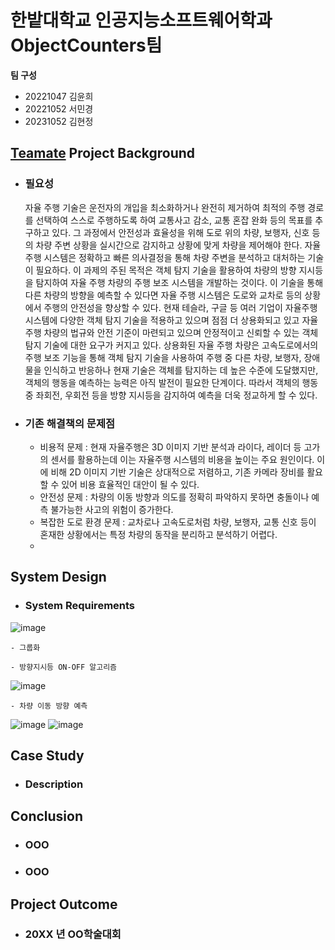 # 한밭대학교 인공지능소프트웨어학과 ObjectCounters팀

**팀 구성**
- 20221047 김윤희 
- 20221052 서민경
- 20231052 김현정

## <u>Teamate</u> Project Background
- ### 필요성
  자율 주행 기술은 운전자의 개입을 최소화하거나 완전히 제거하여 최적의 주행 경로를 선택하여 스스로 주행하도록 하여 교통사고 감소, 교통 혼잡 완화 등의 목표를 추구하고 있다. 그 과정에서 안전성과 효율성을 위해 도로 위의 차량, 보행자, 신호 등의 차량 주변 상황을 실시간으로 감지하고 상황에 맞게 차량을 제어해야 한다. 자율 주행 시스템은 정확하고 빠른 의사결정을 통해 차량 주변을 분석하고 대처하는 기술이 필요하다.
 이 과제의 주된 목적은 객체 탐지 기술을 활용하여 차량의 방향 지시등을 탐지하여 자율 주행 차량의 주행 보조 시스템을 개발하는 것이다. 이 기술을 통해 다른 차량의 방향을 예측할 수 있다면 자율 주행 시스템은 도로와 교차로 등의 상황에서 주행의 안전성을 향상할 수 있다.
 현재 테슬라, 구글 등 여러 기업이 자율주행 시스템에 다양한 객체 탐지 기술을 적용하고 있으며 점점 더 상용화되고 있고 자율 주행 차량의 법규와 안전 기준이 마련되고 있으며 안정적이고 신뢰할 수 있는 객체 탐지 기술에 대한 요구가 커지고 있다.
  상용화된 자율 주행 차량은 고속도로에서의 주행 보조 기능을 통해 객체 탐지 기술을 사용하여 주행 중 다른 차량, 보행자, 장애물을 인식하고 반응하나 현재 기술은 객체를 탐지하는 데 높은 수준에 도달했지만, 객체의 행동을 예측하는 능력은 아직 발전이 필요한 단계이다. 따라서 객체의 행동 중 좌회전, 우회전 등을 방향 지시등을 감지하여 예측을 더욱 정교하게 할 수 있다.
  
- ### 기존 해결책의 문제점
  - 비용적 문제 : 현재 자율주행은 3D 이미지 기반 분석과 라이다, 레이더 등 고가의 센서를 활용하는데 이는 자율주행 시스템의 비용을 높이는 주요 원인이다. 이에 비해 2D 이미지 기반 기술은 상대적으로 저렴하고, 기존 카메라 장비를 활요할 수 있어 비용 효율적인 대안이 될 수 있다.
  - 안전성 문제 : 차량의 이동 방향과 의도를 정확히 파악하지 못하면 충돌이나 예측 불가능한 사고의 위험이 증가한다.
  - 복잡한 도로 환경 문제 : 교차로나 고속도로처럼 차량, 보행자, 교통 신호 등이 혼재한 상황에서는 특정 차량의 동작을 분리하고 분석하기 어렵다.
  - 
  
## System Design
  - ### System Requirements
![image](https://github.com/user-attachments/assets/17d0553f-0042-43e8-8518-0de9922e8559)

    - 그룹화
  
    - 방향지시등 ON-OFF 알고리즘
![image](https://github.com/user-attachments/assets/43e31e6b-3b39-4ba2-814f-8176cadb509f)


    - 차량 이동 방향 예측
![image](https://github.com/user-attachments/assets/1f6136b7-21bd-4bdc-b11a-7eb25e28412e)
![image](https://github.com/user-attachments/assets/44525876-880d-4278-93c7-5ddee0b745c0)

    
## Case Study
  - ### Description
  
  
## Conclusion
  - ### OOO
  - ### OOO
  
## Project Outcome
- ### 20XX 년 OO학술대회 


